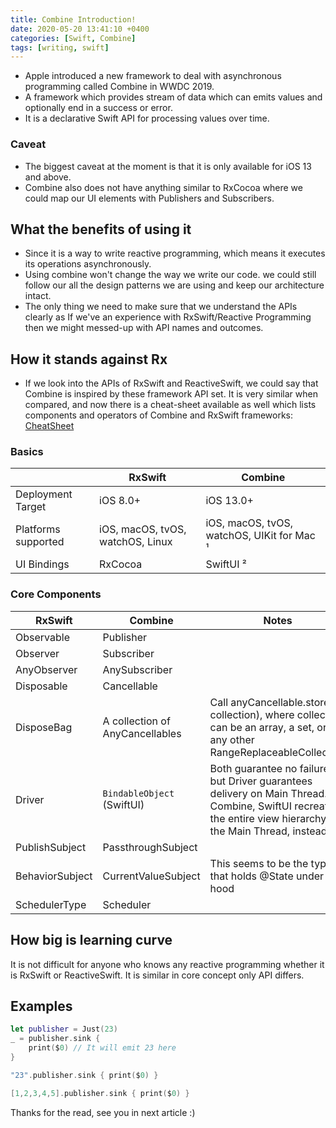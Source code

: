 ```yaml
---
title: Combine Introduction!
date: 2020-05-20 13:41:10 +0400
categories: [Swift, Combine]
tags: [writing, swift]
---
```


- Apple introduced a new framework to deal with asynchronous programming called Combine in WWDC 2019.
- A framework which provides stream of data which can emits values and optionally end in a success or error.
- It is a declarative Swift API for processing values over time.

### Caveat

- The biggest caveat at the moment is that it is only available for iOS 13 and above.
- Combine also does not have anything similar to RxCocoa where we could map our UI elements with Publishers and Subscribers.

## What the benefits of using it

- Since it is a way to write reactive programming, which means it executes its operations asynchronously.
- Using combine won't change the way we write our code. we could still follow our all the design patterns we are using and keep our architecture intact.
- The only thing we need to make sure that we understand the APIs clearly as If we've an experience with RxSwift/Reactive Programming then we might messed-up with API names and outcomes.

## How it stands against Rx

- If we look into the APIs of RxSwift and ReactiveSwift, we could say that Combine is inspired by these framework API set. It is very similar when compared, and now there is a cheat-sheet available as well which lists components and operators of Combine and RxSwift frameworks:
[CheatSheet](https://github.com/CombineCommunity/rxswift-to-combine-cheatsheet)

### Basics

|                       | RxSwift                          | Combine                                    |
|-----------------------|----------------------------------|--------------------------------------------|
| Deployment Target     | iOS 8.0+                         | iOS 13.0+                                  |
| Platforms supported   | iOS, macOS, tvOS, watchOS, Linux | iOS, macOS, tvOS, watchOS, UIKit for Mac ¹ |
| UI Bindings           | RxCocoa                          | SwiftUI ²                                  |

### Core Components

| RxSwift                   | Combine                         | Notes                                                                                                                                                           |
|---------------------------|---------------------------------|-----------------------------------------------------------------------------------------------------------------------------------------------------------------|
| Observable                | Publisher                       |                                                                                                                                                                 |
| Observer                  | Subscriber                      |                                                                                                                                                                 |
| AnyObserver               | AnySubscriber                   |                                                                                                                                                                 |
| Disposable                | Cancellable                     |                                                                                                                                                                 |
| DisposeBag                | A collection of AnyCancellables | Call anyCancellable.store(in: collection), where collection can be an array, a set, or any other RangeReplaceableCollection                                     |
| Driver                    | `BindableObject` (SwiftUI)        | Both guarantee no failure, but Driver guarantees delivery on Main Thread. In Combine, SwiftUI recreates the entire view hierarchy on the Main Thread, instead. |
| PublishSubject            | PassthroughSubject              |                                                                                                                                                                 |
| BehaviorSubject           | CurrentValueSubject             | This seems to be the type that holds @State under the hood                                                                                                      |
| SchedulerType             | Scheduler                       |                                                                                                                                                                 |

## How big is learning curve

It is not difficult for anyone who knows any reactive programming whether it is RxSwift or ReactiveSwift.
It is similar in core concept only API differs.

## Examples

```swift
let publisher = Just(23)
_ = publisher.sink {
    print($0) // It will emit 23 here
}

"23".publisher.sink { print($0) }

[1,2,3,4,5].publisher.sink { print($0) }
```

Thanks for the read, see you in next article :)
